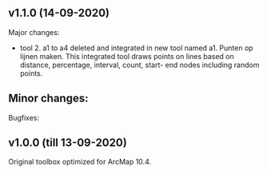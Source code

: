 v1.1.0 (14-09-2020)
------

Major changes:
- tool 2. a1 to a4 deleted and integrated in new tool named a1. Punten op lijnen maken. 
  This integrated tool draws points on lines based on distance, percentage, interval, count, start- end nodes 
  including random points. 

Minor changes:
-

Bugfixes:


v1.0.0 (till 13-09-2020)
------

Original toolbox optimized for ArcMap 10.4.